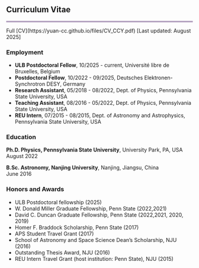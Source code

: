 ## Curriculum Vitae
<hr style="height:4px;border-width:0;color:gray;background-color:#B3A1BF">
Full [CV](https://yuan-cc.github.io/files/CV_CCY.pdf) [Last updated: August 2025]

### Employment
- **ULB Postdoctoral Fellow**, 10/2025 - current, Université libre de Bruxelles, Belgium<br />
- **Postdoctoral Fellow**, 10/2022 - 09/2025, Deutsches Elektronen-Synchrotron DESY, Germany<br />
- **Research Assistant**, 05/2018 - 08/2022, Dept. of Physics, Pennsylvania State University, USA<br />
- **Teaching Assistant**, 08/2016 - 05/2022, Dept. of Physics, Pennsylvania State University, USA<br />
- **REU Intern**, 07/2015 - 08/2015, Dept. of Astronomy and Astrophysics, Pennsylvania State University, USA<br />

### Education
**Ph.D. Physics, Pennsylvania State University**, University Park, PA, USA<br />
August 2022 <br />

**B.Sc. Astronomy, Nanjing University**, Nanjing, Jiangsu, China<br />
June 2016  <br />

### Honors and Awards
* ULB Postdoctoral fellowship (2025)
* W. Donald Miller Graduate Fellowship, Penn State (2022,2021)
* David C. Duncan Graduate Fellowship, Penn State (2022,2021, 2020, 2019)
* Homer F. Braddock Scholarship, Penn State (2017)
* APS Student Travel Grant (2017)
* School of Astronomy and Space Science Dean’s Scholarship, NJU (2016)
* Outstanding Thesis Award, NJU (2016)
* REU Intern Travel Grant (host institution: Penn State), NJU (2015)


